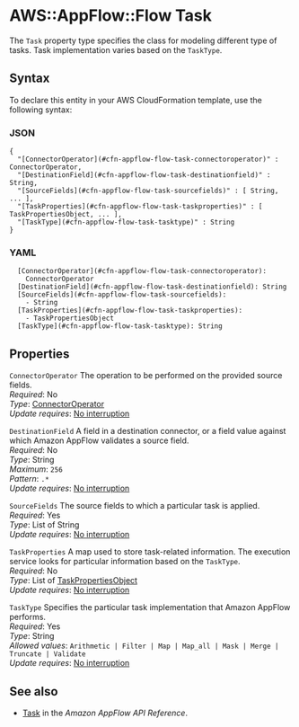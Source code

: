 # AWS::AppFlow::Flow Task<a name="aws-properties-appflow-flow-task"></a>

 The `Task` property type specifies the class for modeling different type of tasks\. Task implementation varies based on the `TaskType`\. 

## Syntax<a name="aws-properties-appflow-flow-task-syntax"></a>

To declare this entity in your AWS CloudFormation template, use the following syntax:

### JSON<a name="aws-properties-appflow-flow-task-syntax.json"></a>

```
{
  "[ConnectorOperator](#cfn-appflow-flow-task-connectoroperator)" : ConnectorOperator,
  "[DestinationField](#cfn-appflow-flow-task-destinationfield)" : String,
  "[SourceFields](#cfn-appflow-flow-task-sourcefields)" : [ String, ... ],
  "[TaskProperties](#cfn-appflow-flow-task-taskproperties)" : [ TaskPropertiesObject, ... ],
  "[TaskType](#cfn-appflow-flow-task-tasktype)" : String
}
```

### YAML<a name="aws-properties-appflow-flow-task-syntax.yaml"></a>

```
  [ConnectorOperator](#cfn-appflow-flow-task-connectoroperator): 
    ConnectorOperator
  [DestinationField](#cfn-appflow-flow-task-destinationfield): String
  [SourceFields](#cfn-appflow-flow-task-sourcefields): 
    - String
  [TaskProperties](#cfn-appflow-flow-task-taskproperties): 
    - TaskPropertiesObject
  [TaskType](#cfn-appflow-flow-task-tasktype): String
```

## Properties<a name="aws-properties-appflow-flow-task-properties"></a>

`ConnectorOperator`  <a name="cfn-appflow-flow-task-connectoroperator"></a>
 The operation to be performed on the provided source fields\.   
*Required*: No  
*Type*: [ConnectorOperator](aws-properties-appflow-flow-connectoroperator.md)  
*Update requires*: [No interruption](https://docs.aws.amazon.com/AWSCloudFormation/latest/UserGuide/using-cfn-updating-stacks-update-behaviors.html#update-no-interrupt)

`DestinationField`  <a name="cfn-appflow-flow-task-destinationfield"></a>
 A field in a destination connector, or a field value against which Amazon AppFlow validates a source field\.   
*Required*: No  
*Type*: String  
*Maximum*: `256`  
*Pattern*: `.*`  
*Update requires*: [No interruption](https://docs.aws.amazon.com/AWSCloudFormation/latest/UserGuide/using-cfn-updating-stacks-update-behaviors.html#update-no-interrupt)

`SourceFields`  <a name="cfn-appflow-flow-task-sourcefields"></a>
 The source fields to which a particular task is applied\.   
*Required*: Yes  
*Type*: List of String  
*Update requires*: [No interruption](https://docs.aws.amazon.com/AWSCloudFormation/latest/UserGuide/using-cfn-updating-stacks-update-behaviors.html#update-no-interrupt)

`TaskProperties`  <a name="cfn-appflow-flow-task-taskproperties"></a>
 A map used to store task\-related information\. The execution service looks for particular information based on the `TaskType`\.   
*Required*: No  
*Type*: List of [TaskPropertiesObject](aws-properties-appflow-flow-taskpropertiesobject.md)  
*Update requires*: [No interruption](https://docs.aws.amazon.com/AWSCloudFormation/latest/UserGuide/using-cfn-updating-stacks-update-behaviors.html#update-no-interrupt)

`TaskType`  <a name="cfn-appflow-flow-task-tasktype"></a>
 Specifies the particular task implementation that Amazon AppFlow performs\.   
*Required*: Yes  
*Type*: String  
*Allowed values*: `Arithmetic | Filter | Map | Map_all | Mask | Merge | Truncate | Validate`  
*Update requires*: [No interruption](https://docs.aws.amazon.com/AWSCloudFormation/latest/UserGuide/using-cfn-updating-stacks-update-behaviors.html#update-no-interrupt)

## See also<a name="aws-properties-appflow-flow-task--seealso"></a>
+ [Task](https://docs.aws.amazon.com/appflow/1.0/APIReference/API_Task.html) in the *Amazon AppFlow API Reference*\.

